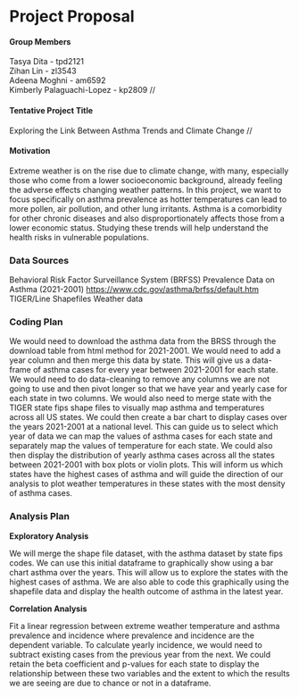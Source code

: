 Project Proposal
================

#### Group Members

Tasya Dita - tpd2121  
Zihan Lin - zl3543  
Adeena Moghni - am6592  
Kimberly Palaguachi-Lopez - kp2809 //

#### Tentative Project Title

Exploring the Link Between Asthma Trends and Climate Change //

#### Motivation

Extreme weather is on the rise due to climate change, with many,
especially those who come from a lower socioeconomic background, already
feeling the adverse effects changing weather patterns. In this project,
we want to focus specifically on asthma prevalence as hotter
temperatures can lead to more pollen, air pollution, and other lung
irritants. Asthma is a comorbidity for other chronic diseases and also
disproportionately affects those from a lower economic status. Studying
these trends will help understand the health risks in vulnerable
populations.

### Data Sources

Behavioral Risk Factor Surveillance System (BRFSS) Prevalence Data on
Asthma (2021-2001) <https://www.cdc.gov/asthma/brfss/default.htm>
TIGER/Line Shapefiles Weather data

### Coding Plan

We would need to download the asthma data from the BRSS through the
download table from html method for 2021-2001. We would need to add a
year column and then merge this data by state. This will give us a
data-frame of asthma cases for every year between 2021-2001 for each
state. We would need to do data-cleaning to remove any columns we are
not going to use and then pivot longer so that we have year and yearly
case for each state in two columns. We would also need to merge state
with the TIGER state fips shape files to visually map asthma and
temperatures across all US states. We could then create a bar chart to
display cases over the years 2021-2001 at a national level. This can
guide us to select which year of data we can map the values of asthma
cases for each state and separately map the values of temperature for
each state. We could also then display the distribution of yearly asthma
cases across all the states between 2021-2001 with box plots or violin
plots. This will inform us which states have the highest cases of asthma
and will guide the direction of our analysis to plot weather
temperatures in these states with the most density of asthma cases.

### Analysis Plan

**Exploratory Analysis**

We will merge the shape file dataset, with the asthma dataset by state
fips codes. We can use this initial dataframe to graphically show using
a bar chart asthma over the years. This will allow us to explore the
states with the highest cases of asthma. We are also able to code this
graphically using the shapefile data and display the health outcome of
asthma in the latest year.

**Correlation Analysis**

Fit a linear regression between extreme weather temperature and asthma
prevalence and incidence where prevalence and incidence are the
dependent variable. To calculate yearly incidence, we would need to
subtract existing cases from the previous year from the next. We could
retain the beta coefficient and p-values for each state to display the
relationship between these two variables and the extent to which the
results we are seeing are due to chance or not in a dataframe.
